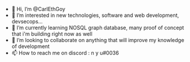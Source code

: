 - 👋 Hi, I’m @CarlEthGoy
- 👀 I’m interested in new technologies, software and web development, devsecops...
- 🌱 I’m currently learning NOSQL graph database, many proof of concept that i'm building right now as well
- 💞️ I’m looking to collaborate on anything that will improve my knowledge of development
- 📫 How to reach me on discord : n y u#0036
